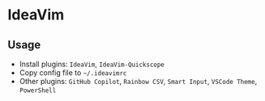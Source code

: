 # IdeaVim

## Usage

- Install plugins: `IdeaVim`, `IdeaVim-Quickscope`
- Copy config file to `~/.ideavimrc`
- Other plugins: `GitHub Copilot`, `Rainbow CSV`, `Smart Input`, `VSCode Theme`, `PowerShell`